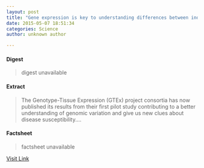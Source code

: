 ```yaml
---
layout: post
title: "Gene expression is key to understanding differences between individuals and disease susceptibility"
date: 2015-05-07 18:51:34
categories: Science
author: unknown author

---
```



#### Digest
>digest unavailable

#### Extract
>The Genotype-Tissue Expression (GTEx) project consortia has now published its results from their first pilot study contributing to a better understanding of genomic variation and give us new clues about disease susceptibility....

#### Factsheet
>factsheet unavailable

[Visit Link](http://feeds.sciencedaily.com/~r/sciencedaily/~3/rKFbkkb9rt4/150507145134.htm)


